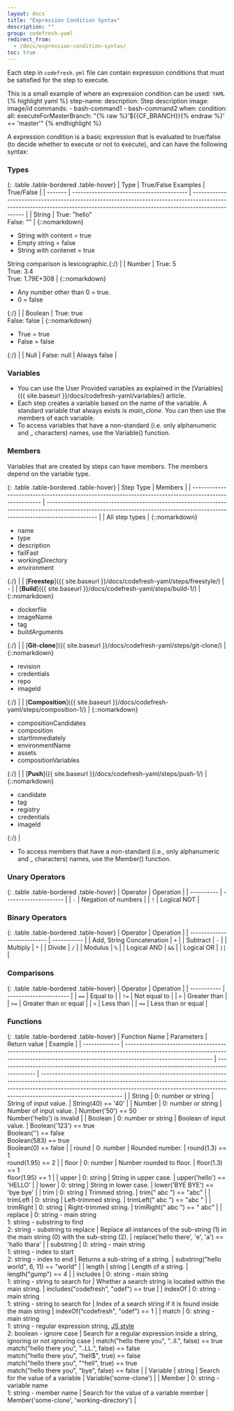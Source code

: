 ```yaml
---
layout: docs
title: "Expression Condition Syntax"
description: ""
group: codefresh-yaml
redirect_from:
  - /docs/expression-condition-syntax/
toc: true
---
```

Each step in `codefresh.yml` file can contain expression conditions that must be satisfied for the step to execute.

This is a small example of where an expression condition can be used:
  `YAML`
{% highlight yaml %}
step-name:
  description: Step description
  image: image/id
  commands:
    - bash-command1
    - bash-command2
  when:
    condition:
      all:
        executeForMasterBranch: "{% raw %}'${{CF_BRANCH}}{% endraw %}' == 'master'"
{% endhighlight %}

A expression condition is a basic expression that is evaluated to true/false (to decide whether to execute or not to execute), and can have the following syntax:

### Types

{: .table .table-bordered .table-hover}
| Type    | True/False Examples                       | True/False                                                                                                                                                                     |
| ------- | ----------------------------------------- | ------------------------------------------------------------------------------------------------------------------------------------------------------------------------------ |
| String  | True: "hello"<br>False: ""                | {::nomarkdown}<ul><li>String with content = true</li><li>Empty string = false</li><li>String with contenet = true</li></ul><span class="text-muted">String comparison is lexicographic</span>.{:/}    |
| Number  | True: 5<br>True: 3.4<br>True: 1.79E+308   | {::nomarkdown}<ul><li>Any number other than 0 = true.</li><li>0 = false</li></ul>{:/}                                                                                                                                      |
| Boolean | True: true<br>False: false                | {::nomarkdown}<ul><li>True = true</li><li>False = false</li></ul>{:/}                                                                                                                                                       |
| Null    | False: null                               | Always false                                                                                                                                                                   |

### Variables
  * You can use the User Provided variables as explained in the [Variables]({{ site.baseurl }}/docs/codefresh-yaml/variables/) article.
  * Each step creates a variable based on the name of the variable. A standard variable that always exists is *main_clone*. You can then use the members of each variable.
  * To access variables that have a non-standard (i.e. only alphanumeric and _ characters) names, use the Variable() function.

### Members
Variables that are created by steps can have members. The members depend on the variable type.

{: .table .table-bordered .table-hover}
| Step Type                                                                                              | Members                                                                                                                                                                        |
| ------------------------------------------------------------------------------------------------------ | ------------------------------------------------------------------------------------------------------------------------------------------------------------------------------ |
| All step types                                                                                         | {::nomarkdown}<ul><li>name</li><li>type</li><li>description</li><li>failFast</li><li>workingDirectory</li><li>environment</li></ul>{:/}                                        |
| [**Freestep**]({{ site.baseurl }}/docs/codefresh-yaml/steps/freestyle/)        | -                                                                                                                                                                              |
| [**Build**]({{ site.baseurl }}/docs/codefresh-yaml/steps/build-1/)             | {::nomarkdown}<ul><li>dockerfile</li><li>imageName</li><li>tag</li><li>buildArguments</li></ul>{:/}                                                                            |
| [**Git-clone**]({{ site.baseurl }}/docs/codefresh-yaml/steps/git-clone/)       | {::nomarkdown}<ul><li>revision</li><li>credentials</li><li>repo</li><li>imageId</li></ul>{:/}                                                                                  |
| [**Composition**]({{ site.baseurl }}/docs/codefresh-yaml/steps/composition-1/) | {::nomarkdown}<ul><li>compositionCandidates</li><li>composition</li><li>startImmediately</li><li>environmentName</li><li>assets</li><li>compositionVariables</li></ul>{:/}     |
| [**Push**]({{ site.baseurl }}/docs/codefresh-yaml/steps/push-1/)               | {::nomarkdown}<ul><li>candidate</li><li>tag</li><li>registry</li><li>credentials</li><li>imageId</li></ul>{:/}                                                                 |


* To access members that have a non-standard (i.e., only alphanumeric and _ characters) names, use the Member() function.

### Unary Operators

{: .table .table-bordered .table-hover}
| Operator   | Operation             |
| ---------- | --------------------- |
| `-`        | Negation of numbers   |
| `!`        | Logical NOT           |

### Binary Operators

{: .table .table-bordered .table-hover}
| Operator                    | Operation   |
| --------------------------- | ----------- |
| Add, String Concatenation   | `+`         |
| Subtract                    | `-`         |
| Multiply                    | `*`         |
| Divide                      | `/`         |
| Modulus                     | `%`         |
| Logical AND                 | `&&`        |
| Logical OR                  | `||`        |

### Comparisons

{: .table .table-bordered .table-hover}
| Operator    | Operation              |
| ----------- | ---------------------- |
| `==`        | Equal to               |
| `!=`        | Not equal to           |
| `>`         | Greater than           |
| `>=`        | Greater than or equal  |
| `<`         | Less than              |
| `<=`        | Less than or equal     |

### Functions

{: .table .table-bordered .table-hover}
| Function Name | Parameters                                                                                                                                                                                  | Return value                                                                                | Example                                                                                                                                                                                                                                                                 |
| ------------- | ------------------------------------------------------------------------------------------------------------------------------------------------------------------------------------------- | ------------------------------------------------------------------------------------------- | ----------------------------------------------------------------------------------------------------------------------------------------------------------------------------------------------------------------------------------------------------------------------- |
| String        | 0: number or string                                                                                                                                                                         | String of input value.                                                                      | String(40) == '40'                                                                                                                                                                                                                                                      |
| Number        | 0: number or string                                                                                                                                                                         | Number of input value.                                                                      | Number('50') == 50 <br>Number('hello') is invalid                                                                                                                                                                                                                       |
| Boolean       | 0: number or string                                                                                                                                                                         | Boolean of input value.                                                                     | Boolean('123') == true <br>Boolean('') == false <br>Boolean(583) == true <br>Boolean(0) == false                                                                                                                                                                        |
| round         | 0: number                                                                                                                                                                                   | Rounded number.                                                                             | round(1.3) == 1 <br>round(1.95) == 2                                                                                                                                                                                                                                    |
| floor         | 0: number                                                                                                                                                                                   | Number rounded to floor.                                                                    | floor(1.3) == 1<br>floor(1.95) == 1                                                                                                                                                                                                                                     |
| upper         | 0: string                                                                                                                                                                                   | String in upper case.                                                                       | upper('hello') == 'HELLO'                                                                                                                                                                                                                                               |
| lower         | 0: string                                                                                                                                                                                   | String in lower case.                                                                       | lower('BYE BYE') == 'bye bye'                                                                                                                                                                                                                                           |
| trim          | 0: string                                                                                                                                                                                   | Trimmed string.                                                                             | trim(" abc ") == "abc"                                                                                                                                                                                                                                                  |
| trimLeft      | 0: string                                                                                                                                                                                   | Left-trimmed string.                                                                        | trimLeft("   abc   ") == "abc   "                                                                                                                                                                                                                                       |
| trimRight     | 0: string                                                                                                                                                                                   | Right-trimmed string.                                                                       | trimRight("   abc   ") == "   abc"                                                                                                                                                                                                                                      |
| replace       | 0: string - main string <br>1: string - substring to find <br>2: string - substring to replace                                                                                              | Replace all instances of the sub-string (1) in the main string (0) with the sub-string (2). | replace('hello there', 'e', 'a') == 'hallo thara'                                                                                                                                                                                                                       |
| substring     | 0: string - main string <br>1: string - index to start <br>2: string - index to end                                                                                                         | Returns a sub-string of a string.                                                           | substring("hello world", 6, 11) == "world"                                                                                                                                                                                                                              |
| length        | string                                                                                                                                                                                      | Length of a string.                                                                         | length("gump") == 4                                                                                                                                                                                                                                                     |
| includes      | 0: string - main string<br>1: string - string to search for                                                                                                                                 | Whether a search string is located within the main string.                                  | includes("codefresh", "odef") == true                                                                                                                                                                                                                                   |
| indexOf       | 0: string - main string<br>1: string - string to search for                                                                                                                                 | Index of a search string if it is found inside the main string                              | indexOf("codefresh", "odef") == 1                                                                                                                                                                                                                                       |
| match         | 0: string - main string<br>1: string - regular expression string, [JS style](https://developer.mozilla.org/en-US/docs/Web/JavaScript/Guide/Regular_Expressions)<br>2: boolean - ignore case | Search for a regular expression inside a string, ignoring or not ignoring case              | match("hello there you", "..ll.", false) == true <br> match("hello there you", "..LL.", false) == false <br> match("hello there you", "hell$", true) == false <br> match("hello there you", "^hell", true) == true <br> match("hello there you", "bye", false) == false |
| Variable      | string                                                                                                                                                                                      | Search for the value of a variable                                                          | Variable('some-clone')                                                                                                                                                                                                                                                  |
| Member        | 0: string - variable name<br>1: string - member name                                                                                                                                        | Search for the value of a variable member                                                   | Member('some-clone', 'working-directory')                                                                                                                                                                                                                               |
